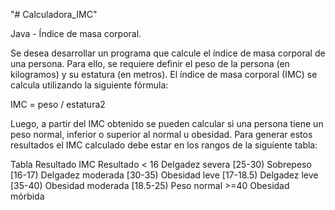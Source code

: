 "# Calculadora_IMC"

Java - Índice de masa corporal.

Se desea desarrollar un programa que calcule el índice de masa corporal de una persona. Para ello, se requiere definir el peso de la persona (en kilogramos) y su estatura (en metros). El índice de masa corporal (IMC) se calcula utilizando la siguiente fórmula:

IMC = peso / estatura2

Luego, a partir del IMC obtenido se pueden calcular si una persona tiene un peso normal, inferior o superior al normal u obesidad. Para generar estos resultados el IMC calculado debe estar en los rangos de la siguiente tabla:

Tabla         Resultado         IMC          Resultado
< 16       Delgadez severa    [25-30)        Sobrepeso
[16-17)    Delgadez moderada  [30-35)      Obesidad leve
[17-18.5)  Delgadez leve      [35-40)      Obesidad moderada
[18.5-25)  Peso normal        >=40         Obesidad mórbida
